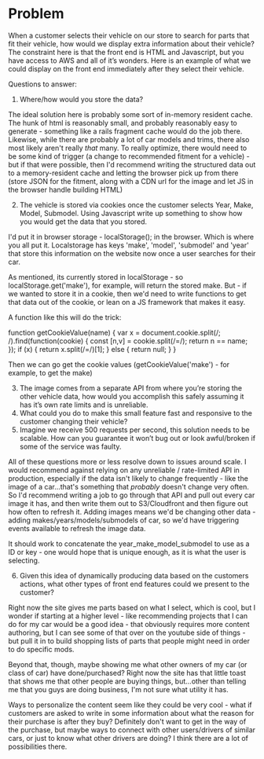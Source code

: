 # Problem

When a customer selects their vehicle on our store to search for parts that fit their vehicle, how would we display extra information about their vehicle? The constraint here is that the front end is HTML and Javascript, but you have access to AWS and all of it’s wonders. Here is an example of what we could display on the front end immediately after they select their vehicle. 
	
Questions to answer:
1. Where/how would you store the data?

The ideal solution here is probably some sort of in-memory resident cache.  The hunk of html is reasonably small, and probably reasonably easy to generate - something like a rails fragment cache would do the job there.  Likewise, while there are probably a lot of car models and trims, there also most likely aren't really _that_ many.  To really optimize, there would need to be some kind of trigger (a change to recommended fitment for a vehicle) - but if that were possible, then I'd recommend writing the structured data out to a memory-resident cache and letting the browser pick up from there (store JSON for the fitment, along with a CDN url for the image and let JS in the browser handle building HTML)


2. The vehicle is stored via cookies once the customer selects Year, Make, Model, Submodel. Using Javascript write up something to show how you would get the data that you stored.

I'd put it in browser storage - localStorage(); in the browser.  Which is where you all put it.  Localstorage has keys 'make', 'model', 'submodel' and 'year' that store this information on the website now once a user searches for their car.

As mentioned, its currently stored in localStorage - so localStorage.get('make'), for example, will return the stored make.  But - if we wanted to store it in a cookie, then we'd need to write functions to get that data out of the cookie, or lean on a JS framework that makes it easy.

A function like this will do the trick:

function getCookieValue(name) {
    var x = document.cookie.split(/; /).find(function(cookie) {
        const [n,v] = cookie.split(/=/);
	return n == name;
    });
    if (x) {
        return x.split(/=/)[1];
    } else {
        return null;
    }
}

Then we can go get the cookie values (getCookieValue('make') - for example, to get the make)

3. The image comes from a separate API from where you’re storing the other vehicle data, how would you accomplish this safely assuming it has it’s own rate limits and is unreliable.
4. What could you do to make this small feature fast and responsive to the customer changing their vehicle?
5. Imagine we receive 500 requests per second, this solution needs to be scalable. How can you guarantee it won’t bug out or look awful/broken if some of the service was faulty.

All of these questions more or less resolve down to issues around scale.  I would recommend against relying on any unreliable / rate-limited API in production, especially if the data isn't likely to change frequently - like the image of a car...that's something that _probably_ doesn't change very often.  So I'd recommend writing a job to go through that API and pull out every car image it has, and then write them out to S3/Cloudfront and then figure out how often to refresh it.  Adding images means we'd be changing other data - adding makes/years/models/submodels of car, so we'd have triggering events available to refresh the image data.

It should work to concatenate the year_make_model_submodel to use as a ID or key - one would hope that is unique enough, as it is what the user is selecting.  

6. Given this idea of dynamically producing data based on the customers actions, what other types of front end features could we present to the customer? 

Right now the site gives me parts based on what I select, which is cool, but I wonder if starting at a higher level - like recommending projects that I can do for my car would be a good idea - that obviously requires more content authoring, but I can see some of that over on the youtube side of things - but pull it in to build shopping lists of parts that people might need in order to do specific mods.

Beyond that, though, maybe showing me what other owners of my car (or class of car) have done/purchased?  Right now the site has that little toast that shows me that other people are buying things, but...other than telling me that you guys are doing business, I'm not sure what utility it has.  

Ways to personalize the content seem like they could be very cool - what if customers are asked to write in some information about what the reason for their purchase is after they buy?  Definitely don't want to get in the way of the purchase, but maybe ways to connect with other users/drivers of similar cars, or just to know what other drivers are doing?  I think there are a lot of possibilities there.
